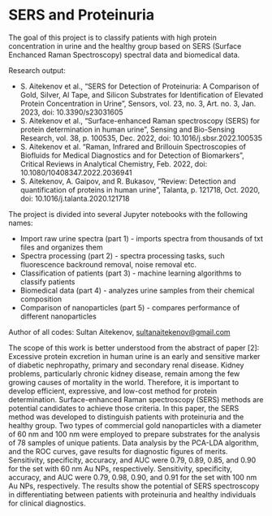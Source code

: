 # SERS and Proteinuria
The goal of this project is to classify patients with high protein concentration in urine and the healthy group based on SERS (Surface Enchanced Raman Spectroscopy) spectral data and biomedical data.

Research output:

- S. Aitekenov et al., “SERS for Detection of Proteinuria: A Comparison of Gold, Silver, Al Tape, and Silicon Substrates for Identification of Elevated Protein Concentration in Urine”, Sensors, vol. 23, no. 3, Art. no. 3, Jan. 2023, doi: 10.3390/s23031605
- S. Aitekenov et al., “Surface-enhanced Raman spectroscopy (SERS) for protein determination in human urine”, Sensing and Bio-Sensing Research, vol. 38, p. 100535, Dec. 2022, doi: 10.1016/j.sbsr.2022.100535
- S. Aitekenov et al. “Raman, Infrared and Brillouin Spectroscopies of Biofluids for Medical Diagnostics and for Detection of Biomarkers”, Critical Reviews in Analytical Chemistry, Feb. 2022, doi: 10.1080/10408347.2022.2036941
- S. Aitekenov, A. Gaipov, and R. Bukasov, “Review: Detection and quantification of proteins in human urine”, Talanta, p. 121718, Oct. 2020, doi: 10.1016/j.talanta.2020.121718

The project is divided into several Jupyter notebooks with the following names:
- Import raw urine spectra (part 1) - imports spectra from thousands of txt files and organizes them
- Spectra processing (part 2) - spectra processing tasks, such fluorescence backround removal, noise removal etc.
- Classification of patients (part 3) - machine learning algorithms to classify patients
- Biomedical data (part 4) - analyzes urine samples from their chemical composition
- Comparison of nanoparticles (part 5) - compares performance of different nanoparticles 

Author of all codes: Sultan Aitekenov, sultanaitekenov@gmail.com

The scope of this work is better understood from the abstract of paper [2]: Excessive protein excretion in human urine is an early and sensitive marker of diabetic nephropathy, primary and secondary renal disease. Kidney problems, particularly chronic kidney disease, remain among the few growing causes of mortality in the world. Therefore, it is important to develop efficient, expressive, and low-cost method for protein determination. Surface-enhanced Raman spectroscopy (SERS) methods are potential candidates to achieve those criteria. In this paper, the SERS method was developed to distinguish patients with proteinuria and the healthy group. Two types of commercial gold nanoparticles with a diameter of 60 nm and 100 nm were employed to prepare substrates for the analysis of 78 samples of unique patients. Data analysis by the PCA-LDA algorithm, and the ROC curves, gave results for diagnostic figures of merits. Sensitivity, specificity, accuracy, and AUC were 0.79, 0.89, 0.85, and 0.90 for the set with 60 nm Au NPs, respectively. Sensitivity, specificity, accuracy, and AUC were 0.79, 0.98, 0.90, and 0.91 for the set with 100 nm Au NPs, respectively. The results show the potential of SERS spectroscopy in differentiating between patients with proteinuria and healthy individuals for clinical diagnostics.
